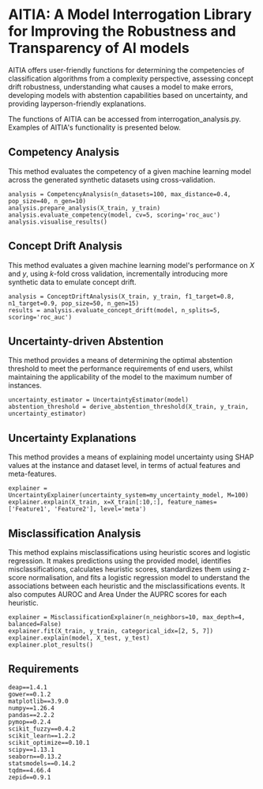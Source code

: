 # AITIA: A Model Interrogation Library for Improving the Robustness and Transparency of AI models
AITIA offers user-friendly functions for determining the competencies of classification algorithms from a complexity perspective, 
assessing concept drift robustness, understanding what causes a model to make errors, developing models with abstention capabilities based on uncertainty, 
and providing layperson-friendly explanations.

The functions of AITIA can be accessed from interrogation_analysis.py. Examples of AITIA's functionality is presented below.

## Competency Analysis
This method evaluates the competency of a given machine learning model across the generated synthetic datasets using cross-validation.

```
analysis = CompetencyAnalysis(n_datasets=100, max_distance=0.4, pop_size=40, n_gen=10)
analysis.prepare_analysis(X_train, y_train)
analysis.evaluate_competency(model, cv=5, scoring='roc_auc')
analysis.visualise_results()
```

## Concept Drift Analysis
This method evaluates a given machine learning model's performance on $X$ and $y$, using $k$-fold cross validation, incrementally introducing more synthetic data to emulate concept drift.

```
analysis = ConceptDriftAnalysis(X_train, y_train, f1_target=0.8, n1_target=0.9, pop_size=50, n_gen=15)
results = analysis.evaluate_concept_drift(model, n_splits=5, scoring='roc_auc')
```

## Uncertainty-driven Abstention
This method provides a means of determining the optimal abstention threshold to meet the performance requirements of end users, whilst maintaining the applicability of the model to the maximum number of instances.

```
uncertainty_estimator = UncertaintyEstimator(model)
abstention_threshold = derive_abstention_threshold(X_train, y_train, uncertainty_estimator)
```

## Uncertainty Explanations
This method provides a means of explaining model uncertainty using SHAP values at the instance and dataset level, in terms of actual features and meta-features.

```
explainer = UncertaintyExplainer(uncertainty_system=my_uncertainty_model, M=100)
explainer.explain(X_train, x=X_train[:10,:], feature_names=['Feature1', 'Feature2'], level='meta')
```

## Misclassification Analysis
This method explains misclassifications using heuristic scores and logistic regression. 
It makes predictions using the provided model, identifies misclassifications, calculates heuristic scores, standardizes them using z-score normalisation, 
and fits a logistic regression model to understand the associations between each heuristic and the misclassifications events. 
It also computes AUROC and Area Under the AUPRC scores for each heuristic.

```
explainer = MisclassificationExplainer(n_neighbors=10, max_depth=4, balanced=False)
explainer.fit(X_train, y_train, categorical_idx=[2, 5, 7])
explainer.explain(model, X_test, y_test)
explainer.plot_results()
```

## Requirements
```
deap==1.4.1
gower==0.1.2
matplotlib==3.9.0
numpy==1.26.4
pandas==2.2.2
pymop==0.2.4
scikit_fuzzy==0.4.2
scikit_learn==1.2.2
scikit_optimize==0.10.1
scipy==1.13.1
seaborn==0.13.2
statsmodels==0.14.2
tqdm==4.66.4
zepid==0.9.1
```
